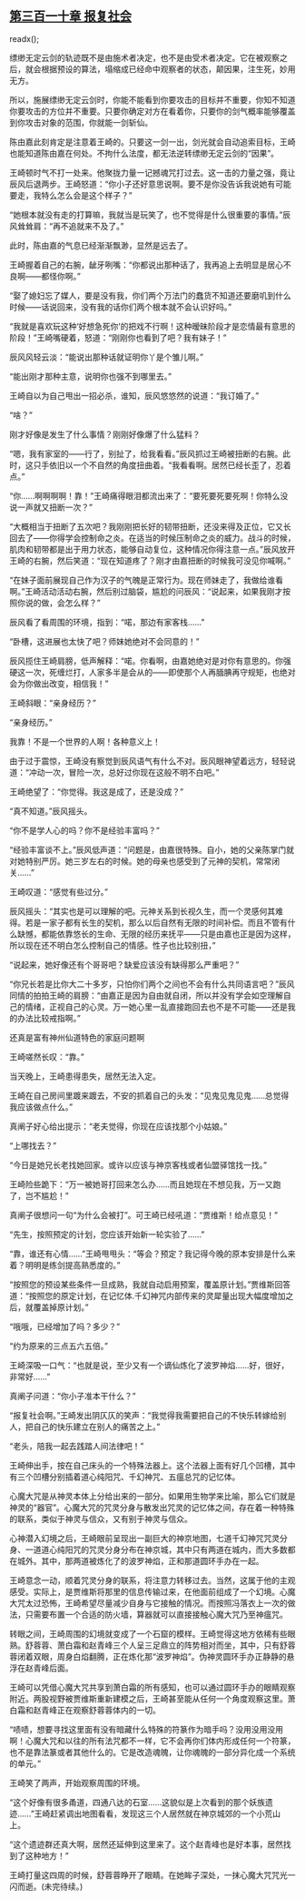 ## [第三百一十章 报复社会](https://www.xxbiquge.com/11_11207/8983451.html)
readx();

  缥缈无定云剑的轨迹既不是由施术者决定，也不是由受术者决定。它在被观察之后，就会根据预设的算法，塌缩成已经命中观察者的状态，颠因果，注生死，妙用无方。

  所以，施展缥缈无定云剑时，你能不能看到你要攻击的目标并不重要，你知不知道你要攻击的方位并不重要。只要你确定对方在看着你，只要你的剑气概率能够覆盖到你攻击对象的范围，你就能一剑斩仙。

  陈由嘉此刻肯定是注意着王崎的。只要这一剑一出，剑光就会自动追索目标，王崎也能知道陈由嘉在何处。不拘什么法度，都无法逆转缥缈无定云剑的“因果”。

  王崎顿时气不打一处来。他聚拢力量一记撼魂咒打过去。这一击的力量之强，竟让辰风后退两步。王崎怒道：“你小子还好意思说啊。要不是你没告诉我说她有可能要走，我特么怎么会是这个样子？”

  “她根本就没有走的打算嘛，我就当是玩笑了，也不觉得是什么很重要的事情。”辰风耸耸肩：“再不追就来不及了。”

  此时，陈由嘉的气息已经渐渐飘渺，显然是远去了。

  王崎握着自己的右腕，龇牙咧嘴：“你都说出那种话了，我再追上去明显是居心不良啊——都怪你啊。”

  “娶了媳妇忘了媒人，要是没有我，你们两个万法门的蠢货不知道还要磨叽到什么时候——话说回来，没有我的话你们两个根本就不会认识好吗。”

  “我就是喜欢玩这种‘好想急死你’的把戏不行啊！这种暧昧阶段才是恋情最有意思的阶段！”王崎嘴硬着，怒道：“刚刚你也看到了吧？我有妹子！”

  辰风风轻云淡：“能说出那种话就证明你丫是个雏儿啊。”

  “能出刚才那种主意，说明你也强不到哪里去。”

  王崎自以为自己甩出一招必杀，谁知，辰风悠悠然的说道：“我订婚了。”

  “啥？”

  刚才好像是发生了什么事情？刚刚好像爆了什么猛料？

  “嗯，我有家室的——行了，别扯了，给我看看。”辰风抓过王崎被扭断的右腕。此时，这只手依旧以一个不自然的角度扭曲着。“我看看啊。居然已经长歪了，忍着点。”

  “你……啊啊啊啊！靠！”王崎痛得眼泪都流出来了：“要死要死要死啊！你特么没说一声就又扭断一次？”

  “大概相当于扭断了五次吧？我刚刚把长好的韧带扭断，还没来得及正位，它又长回去了——你得学会控制命之炎。在适当的时候压制命之炎的威力。战斗的时候，肌肉和韧带都是出于用力状态，能够自动复位，这种情况你得注意一点。”辰风放开王崎的右腕，然后笑道：“现在知道疼了？刚才由嘉扭断的时候我可没见你喊啊。”

  “在妹子面前展现自己作为汉子的气魄是正常行为。现在师妹走了，我做给谁看啊。”王崎活动活动右腕，然后别过脑袋，尴尬的问辰风：“说起来，如果我刚才按照你说的做，会怎么样？”

  辰风看了看周围的环境，指到：“喏，那边有家客栈……”

  “卧槽，这进展也太快了吧？师妹她绝对不会同意的！”

  辰风揽住王崎肩膀，低声解释：“喏。你看啊，由嘉她绝对是对你有意思的。你强硬这一次，死缠烂打，人家多半是会从的——即使那个人再腼腆再守规矩，也绝对会为你做出改变，相信我！”

  王崎斜眼：“亲身经历？”

  “亲身经历。”

  我靠！不是一个世界的人啊！各种意义上！

  由于过于震惊，王崎没有察觉到辰风语气有什么不对。辰风眼神望着远方，轻轻说道：“冲动一次，冒险一次，总好过你现在这般不明不白吧。”

  王崎绝望了：“你觉得。我这是成了，还是没成？”

  “真不知道。”辰风摇头。

  “你不是学人心的吗？你不是经验丰富吗？”

  “经验丰富谈不上。”辰风低声道：“问题是，由嘉很特殊。自小，她的父亲陈掌门就对她特别严厉。她三岁左右的时候。她的母亲也感受到了元神的契机，常常闭关……”

  王崎叹道：“感觉有些过分。”

  辰风摇头：“其实也是可以理解的吧。元神关系到长视久生，而一个灵感何其难得。若是一家子都有长生的契机，那么以后自然有无限的时间补偿。而且不管有什么缺憾，都能依靠悠长的生命、无限的经历来抚平——只是由嘉也正是因为这样，所以现在还不明白怎么控制自己的情感。性子也比较别扭，”

  “说起来，她好像还有个哥哥吧？缺爱应该没有缺得那么严重吧？”

  “你兄长若是比你大二十多岁，只怕你们两个之间也不会有什么共同语言吧？”辰风同情的拍拍王崎的肩膀：“由嘉正是因为自由就自闭，所以并没有学会如空理解自己的情绪，正视自己的心灵。万一她心里一乱直接跑回去也不是不可能——还是我的办法比较戒指啊。”

  还真是富有神州仙道特色的家庭问题啊

  王崎嗟然长叹：“靠。”

  当天晚上，王崎患得患失，居然无法入定。

  王崎在自己房间里踱来踱去，不安的抓着自己的头发：“见鬼见鬼见鬼……总觉得我应该做点什么。”

  真阐子好心给出提示：“老夫觉得，你现在应该找那个小姑娘。”

  “上哪找去？”

  “今日是她兄长老找她回家。或许以应该与神京客栈或者仙盟驿馆找一找。”

  王崎险些跪下：“万一被她哥打回来怎么办……而且她现在不想见我，万一又跑了，岂不尴尬！”

  真阐子很想问一句“为什么会被打”。可王崎已经吼道：“贾维斯！给点意见！”

  “先生，按照预定的计划，您应该开始新一轮实验了……”

  “靠，谁还有心情……”王崎甩甩头：“等会？预定？我记得今晚的原本安排是什么来着？明明是练剑提高熟悉度的。”

  “按照您的预设某些条件一旦成熟，我就自动启用预案，覆盖原计划。”贾维斯回答道：“按照您的原定计划，在记忆体.千幻神咒内部传来的灵犀量出现大幅度增加之后，就覆盖掉原计划。”

  “哦哦，已经增加了吗？多少？”

  “约为原来的三点五六五倍。”

  王崎深吸一口气：“也就是说，至少又有一个谪仙炼化了波罗神焰……好，很好，非常好……”

  真阐子问道：“你小子准本干什么？”

  “报复社会啊。”王崎发出阴仄仄的笑声：“我觉得我需要把自己的不快乐转嫁给别人，把自己的快乐建立在别人的痛苦之上。”

  “老头，陪我一起去践踏人间法律吧！”

  王崎伸出手，按在自己床头的一个特殊法器上。这个法器上面有好几个凹槽，其中有三个凹槽分别插着道心纯阳咒、千幻神咒、五瘟总咒的记忆体。

  心魔大咒是从神灵本体上分给出来的一部分。如果用生物学来比喻，那么它们就是神灵的“器官”。心魔大咒的咒灵分身与散发出咒灵的记忆体之间，存在着一种特殊的联系，类似于神灵与信众，又有别于神灵与信众。

  心神潜入幻境之后，王崎眼前呈现出一副巨大的神京地图，七道千幻神咒咒灵分身、一道道心纯阳咒的咒灵分身分布在神京城，其中只有两道在城内，而大多数都在城外。其中，那两道被炼化了的波罗神焰，正和那道圆环手办在一起。

  王崎意念一动，顺着咒灵分身的联系，将注意力转移过去。当然，这属于他的主观感受。实际上，是贾维斯将那里的信息传输过来，在他面前组成了一个幻境。心魔大咒太过恐怖，王崎希望尽量减少自身与它接触的情况。而按照冯落衣上一次的做法，只需要布置一个合适的防火墙，算器就可以直接接触心魔大咒乃至神瘟咒。

  转眼之间，王崎周围的幻境就变成了一个石窟的模样。王崎觉得这地方依稀有些眼熟。舒蓉蓉、萧白霜和赵青峰三个人呈三足鼎立的阵势相对而坐，其中，只有舒蓉蓉闭着双眼，周身白焰翻腾，正在炼化那“波罗神焰”。伪神灵圆环手办正静静的悬浮在赵青峰后面。

  王崎可以凭借心魔大咒共享到萧白霜的所有感知，也可以通过圆环手办的眼睛观察附近。两股视野被贾维斯重新建模之后，王崎甚至能从任何一个角度观察这里。萧白霜和赵青峰正在观察舒蓉蓉体内的一切。

  “啧啧，想要寻找这里面有没有暗藏什么特殊的符篆作为暗手吗？没用没用没用啊！心魔大咒和以往的所有法咒都不一样，它不会再你们体内形成任何一个符篆，也不是靠法篆或者其他什么的。它是改造魂魄，让你魂魄的一部分异化成一个系统的单元。”

  王崎笑了两声，开始观察周围的环境。

  “这个好像有很多甬道，四通八达的石室……这貌似是上次看到的那个妖族遗迹……”王崎赶紧调出地图看看，发现这三个人居然就在神京城郊的一个小荒山上。

  “这个遗迹群还真大啊，居然还延伸到这里来了。这个赵青峰也是好本事，居然找到了这种地方！”

  王崎打量这四周的时候，舒蓉蓉睁开了眼睛。在她眸子深处，一抹心魔大咒咒光一闪而逝。(未完待续。)
